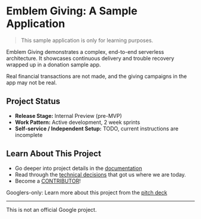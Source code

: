 # Emblem Giving: A Sample Application

> This sample application is only for learning purposes.

Emblem Giving demonstrates a complex, end-to-end serverless architecture. It showcases continuous delivery and trouble recovery wrapped up in a donation sample app.

Real financial transactions are not made, and the giving campaigns in the app may not be real.

## Project Status

* **Release Stage:** Internal Preview (pre-MVP)
* **Work Pattern:** Active development, 2 week sprints
* **Self-service / Independent Setup:** TODO, current instructions are incomplete

## Learn About This Project

* Go deeper into project details in the [documentation](./docs)
* Read through the [technical decisions](docs/decisions.md) that got us where we are today.
* Become a [CONTRIBUTOR](./CONTRIBUTING.md)!

Googlers-only: Learn more about this project from the [pitch deck](https://docs.google.com/presentation/d/13F8Ns-mR6WG12C2ulI4dCIqjSUJgextiNxZA0I6wagw/edit)

---

This is not an official Google project.
